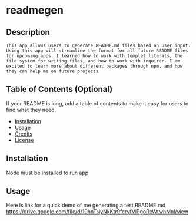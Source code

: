 # readmegen
## Description
    This app allows users to generate README.md files based on user input. Using this app will streamline the format for all future README files for upcoming apps. I learned how to work with templet literals, the file system for writing files, and how to work with inquirer. I am excited to learn more about different packages through npm, and how they can help me on future projects

## Table of Contents (Optional)
If your README is long, add a table of contents to make it easy for users to find what they need.
- [Installation](#installation)
- [Usage](#usage)
- [Credits](#credits)
- [License](#license)
## Installation
Node must be installed to run app
## Usage

Here is link for a quick demo of me generating a test README.md
https://drive.google.com/file/d/10hnTsiyNkKtr9fcryfVlPgoReWtwhMnl/view


 

